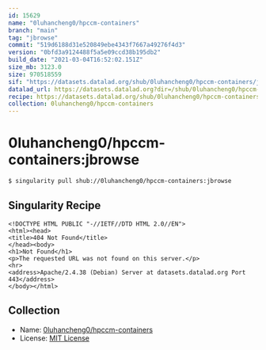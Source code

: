 ```yaml
---
id: 15629
name: "0luhancheng0/hpccm-containers"
branch: "main"
tag: "jbrowse"
commit: "519d6188d31e520849ebe4343f7667a49276f4d3"
version: "0bfd3a9124488f5a5e09ccd38b195db2"
build_date: "2021-03-04T16:52:02.151Z"
size_mb: 3123.0
size: 970518559
sif: "https://datasets.datalad.org/shub/0luhancheng0/hpccm-containers/jbrowse/2021-03-04-519d6188-0bfd3a91/0bfd3a9124488f5a5e09ccd38b195db2.sif"
datalad_url: https://datasets.datalad.org?dir=/shub/0luhancheng0/hpccm-containers/jbrowse/2021-03-04-519d6188-0bfd3a91/
recipe: https://datasets.datalad.org/shub/0luhancheng0/hpccm-containers/jbrowse/2021-03-04-519d6188-0bfd3a91/Singularity
collection: 0luhancheng0/hpccm-containers
---
```


# 0luhancheng0/hpccm-containers:jbrowse

```bash
$ singularity pull shub://0luhancheng0/hpccm-containers:jbrowse
```

## Singularity Recipe

```singularity
<!DOCTYPE HTML PUBLIC "-//IETF//DTD HTML 2.0//EN">
<html><head>
<title>404 Not Found</title>
</head><body>
<h1>Not Found</h1>
<p>The requested URL was not found on this server.</p>
<hr>
<address>Apache/2.4.38 (Debian) Server at datasets.datalad.org Port 443</address>
</body></html>
```

## Collection

 - Name: [0luhancheng0/hpccm-containers](https://github.com/0luhancheng0/hpccm-containers)
 - License: [MIT License](https://api.github.com/licenses/mit)

